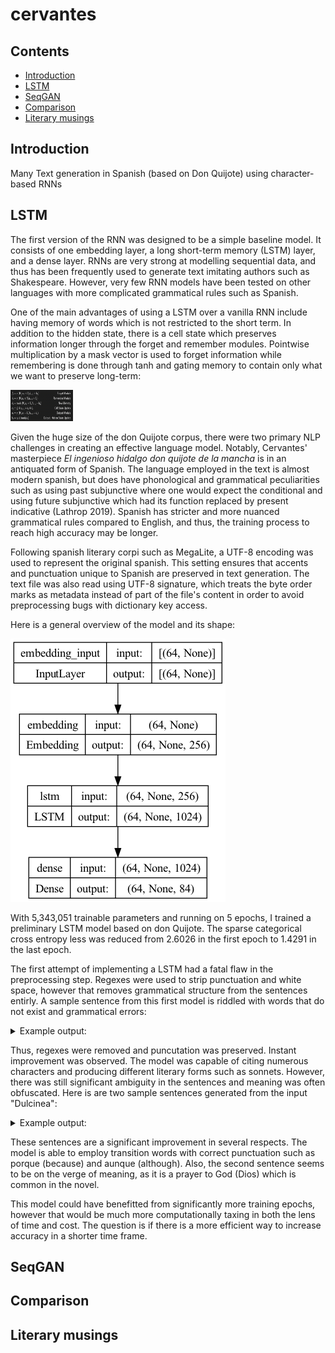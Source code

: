 # cervantes

## Contents
- [Introduction](#introduction)
- [LSTM](#lstm)
- [SeqGAN](#seqGAN)
- [Comparison](#comparison)
- [Literary musings](#literary-musings)

## Introduction

Many Text generation in Spanish (based on Don Quijote) using character-based RNNs

## LSTM

The first version of the RNN was designed to be a simple baseline model. It consists of one embedding layer, a long short-term memory (LSTM) layer, and a dense layer. RNNs are very strong at modelling sequential data, and thus has been frequently used to generate text imitating authors such as Shakespeare. However, very few RNN models have been tested on other languages with more complicated grammatical rules such as Spanish.

One of the main advantages of using a LSTM over a vanilla RNN include having memory of words which is not restricted to the short term. In addition to the hidden state, there is a cell state which preserves information longer through the forget and remember modules. Pointwise multiplication by a mask vector is used to forget information while remembering is done through tanh and gating memory to contain only what we want to preserve long-term:

<img src="LSTM.png" width="100px" height="50px">

Given the huge size of the don Quijote corpus, there were two primary NLP challenges in creating an effective language model. Notably, Cervantes' masterpiece *El ingenioso hidalgo don quijote de la mancha* is in an antiquated form of Spanish. The language employed in the text is almost modern spanish, but does have phonological and grammatical peculiarities such as using past subjunctive where one would expect the conditional and using future subjunctive which had its function replaced by present indicative (Lathrop 2019). Spanish has stricter and more nuanced grammatical rules compared to English, and thus, the training process to reach high accuracy may be longer.

Following spanish literary corpi such as MegaLite, a UTF-8 encoding was used to represent the original spanish. This setting ensures that accents and punctuation unique to Spanish are preserved in text generation. The text file was also read using UTF-8 signature, which treats the byte order marks as metadata instead of part of the file's content in order to avoid preprocessing bugs with dictionary key access. 

Here is a general overview of the model and its shape:

![example model](model.png)

With 5,343,051 trainable parameters and running on 5 epochs, I trained a preliminary LSTM model based on don Quijote. The sparse categorical cross entropy less was reduced from 2.6026 in the first epoch to 1.4291 in the last epoch. 

The first attempt of implementing a LSTM had a fatal flaw in the preprocessing step. Regexes were used to strip punctuation and white space, however that removes grammatical structure from the sentences entirly. A sample sentence from this first model is riddled with words that do not exist and grammatical errors:

<details>
  <summary>Example output:</summary>
  
  >```don Quijote Cara dijo era la capa Parciliente si posaría de dresa ser por pencallero para de Harái yuque exegormambién en la cual me dejando exa yacio dijo dichos Espora que esaba harto que él cura son descuy saliado azóna aquellos que darllera Lazandí con la crietpa.```

</details>

Thus, regexes were removed and puncutation was preserved. Instant improvement was observed. The model was capable of citing numerous characters and producing different literary forms such as sonnets. However, there was still significant ambiguity in the sentences and meaning was often obfuscated. Here is are two sample sentences generated from the input "Dulcinea":

<details>
  <summary>Example output:</summary>
  
  >```Dulcinea que de su risponde, porque el camino como un canse nibes del triendo en cielto, simprino moy de las humándoles, verían y heráspanto.```
  
  > ```Dulcinea dice: Dios hecha hejor donde galer la emparte y mifar se decernas, aunque natura de otras nicús mantas destas de aligaron.```

</details>

These sentences are a significant improvement in several respects. The model is able to employ transition words with correct punctuation such as porque (because) and aunque (although). Also, the second sentence seems to be on the verge of meaning, as it is a prayer to God (Dios) which is common in the novel.

This model could have benefitted from significantly more training epochs, however that would be much more computationally taxing in both the lens of time and cost. The question is if there is a more efficient way to increase accuracy in a shorter time frame.

## SeqGAN

## Comparison

## Literary musings


